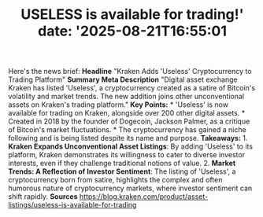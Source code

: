 ﻿---
title: "USELESS is available for trading!'
date: '2025-08-21T16:55:01"
category: "Markets"
summary: ""
slug: "useless is available for trading"
source_urls:
  - "https://blog.kraken.com/product/asset-listings/useless-is-available-for-trading"
seo:
  title: "USELESS is available for trading! | Hash n Hedge'
  description: '"
  keywords: ["news", "markets", "brief"]
---
Here's the news brief:  **Headline** "Kraken Adds 'Useless' Cryptocurrency to Trading Platform"  **Summary Meta Description** "Digital asset exchange Kraken has listed 'Useless', a cryptocurrency created as a satire of Bitcoin's volatility and market trends. The new addition joins other unconventional assets on Kraken's trading platform."  **Key Points:**  * 'Useless' is now available for trading on Kraken, alongside over 200 other digital assets. * Created in 2018 by the founder of Dogecoin, Jackson Palmer, as a critique of Bitcoin's market fluctuations. * The cryptocurrency has gained a niche following and is being listed despite its name and purpose.  **Takeaways:**  1. **Kraken Expands Unconventional Asset Listings**: By adding 'Useless' to its platform, Kraken demonstrates its willingness to cater to diverse investor interests, even if they challenge traditional notions of value. 2. **Market Trends: A Reflection of Investor Sentiment**: The listing of 'Useless', a cryptocurrency born from satire, highlights the complex and often humorous nature of cryptocurrency markets, where investor sentiment can shift rapidly.  **Sources** https://blog.kraken.com/product/asset-listings/useless-is-available-for-trading 
